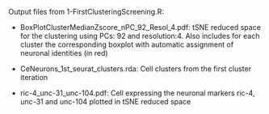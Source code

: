 Output files from 1-FirstClusteringScreening.R:

- BoxPlotClusterMedianZscore_nPC_92_Resol_4.pdf: tSNE reduced space for the clustering using PCs: 92 and resolution:4. Also includes for each cluster the corresponding boxplot with automatic assignment of neuronal identities (in red)

- CeNeurons_1st_seurat_clusters.rda: Cell clusters from the first cluster iteration

- ric-4_unc-31_unc-104.pdf: Cell expressing the neuronal markers ric-4, unc-31 and unc-104 plotted in tSNE reduced space
